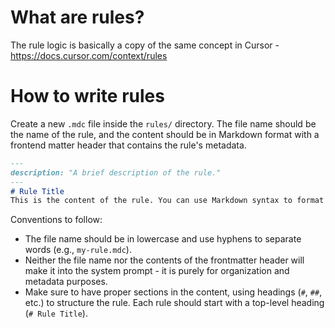 # What are rules?

The rule logic is basically a copy of the same concept in Cursor - https://docs.cursor.com/context/rules


# How to write rules

Create a new `.mdc` file inside the `rules/` directory. The file name should be the name of the rule, and the content should be in Markdown format 
with a frontend matter header that contains the rule's metadata.



```markdown
---
description: "A brief description of the rule."
---
# Rule Title
This is the content of the rule. You can use Markdown syntax to format it.
```

Conventions to follow:
* The file name should be in lowercase and use hyphens to separate words (e.g., `my-rule.mdc`).
* Neither the file name nor the contents of the frontmatter header will make it into the system prompt - it is purely for organization and metadata purposes.
* Make sure to have proper sections in the content, using headings (`#`, `##`, etc.) to structure the rule. Each rule should start with a top-level heading (`# Rule Title`).
